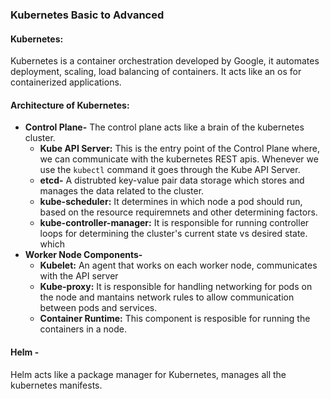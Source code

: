 ### Kubernetes Basic to Advanced

#### Kubernetes: #### 
Kubernetes is a container orchestration developed by Google, it automates deployment, scaling, load balancing of containers. It acts like an os for containerized applications.

#### Architecture of Kubernetes:

- **Control Plane-** The control plane acts like a brain of the kubernetes cluster.
    - **Kube API Server:** This is the entry point of the Control Plane where, we can communicate with the kubernetes REST apis. Whenever we use the `kubectl` command it goes through the Kube API Server.
    - **etcd-** A distrubted key-value pair data storage which stores and manages the data related to the cluster.
    - **kube-scheduler:** It determines in which node a pod should run, based on the resource requiremnets and other determining factors.
    - **kube-controller-manager:** It is responsible for running controller loops for determining the cluster's current state vs desired state.
     which
- **Worker Node Components-**
    - **Kubelet:** An agent that works on each worker node, communicates with the API server
    - **Kube-proxy:** It is responsible for handling networking for pods on the node and mantains network rules to allow communication between pods and services.
    - **Container Runtime:** This component is resposible for running the containers in a node.

#### Helm -  #### 
Helm acts like a package manager for Kubernetes, manages all the kubernetes manifests.
